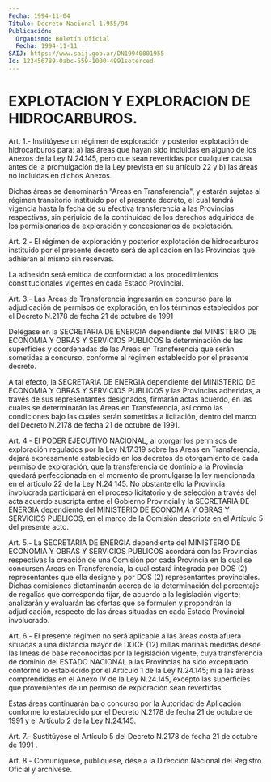 ```yaml
---
Fecha: 1994-11-04
Título: Decreto Nacional 1.955/94
Publicación:
  Organismo: Boletín Oficial
  Fecha: 1994-11-11
SAIJ: https://www.saij.gob.ar/DN19940001955
Id: 123456789-0abc-559-1000-4991soterced
---
```

# EXPLOTACION Y EXPLORACION DE HIDROCARBUROS.

<a id="1"></a>
Art.  1.-  Institúyese  un  régimen de exploración y posterior explotación de hidrocarburos para:  a)  las  áreas  que  hayan sido incluidas  en  alguno  de  los Anexos de la Ley N.24.145, pero  que sean revertidas por cualquier  causa antes de la promulgación de la Ley prevista en su artículo 22 y  b)  las  áreas  no  incluidas  en dichos Anexos.

Dichas  áreas  se  denominarán "Areas en Transferencia", y estarán sujetas al régimen transitorio  instituido por el presente decreto, el cual tendrá vigencia hasta la fecha de su efectiva transferencia a las Provincias respectivas,  sin  perjuicio  de  la continuidad  de  los  derechos  adquiridos de los permisionarios de exploración y concesionarios de explotación.

<a id="2"></a>
Art.  2.- El régimen de exploración y posterior explotación de hidrocarburos    instituido    por  el  presente  decreto  será  de aplicación en las Provincias que  adhieran  al  mismo sin reservas.

La  adhesión  será  emitida  de  conformidad  a  los procedimientos constitucionales vigentes en cada Estado Provincial.

<a id="3"></a>
Art. 3.- Las Areas de Transferencia ingresarán en concurso para la  adjudicación  de  permisos  de  exploración,  en  los  términos establecidos  por  el Decreto N.2178 de fecha 21 de octubre de 1991

Delégase en la SECRETARIA  DE  ENERGIA  dependiente del MINISTERIO DE ECONOMIA Y OBRAS Y SERVICIOS PUBLICOS la  determinación  de  las superficies  y  coordenadas de las Areas en Transferencia que serán sometidas  a concurso,  conforme  al  régimen  establecido  por  el presente decreto.

A tal efecto,  la SECRETARIA DE ENERGIA dependiente del MINISTERIO DE  ECONOMIA  Y  OBRAS   Y  SERVICIOS  PUBLICOS  y  las  Provincias adheridas,  a  través de sus  representantes  designados,  firmarán actas  acuerdo,  en   las  cuales  se  determinarán  las  Areas  en Transferencia, así como  las  condiciones  bajo  las  cuales  serán sometidas  a  licitación,  dentro  del  marco del Decreto N.2178 de fecha 21 de octubre de 1991.

<a id="4"></a>
Art.  4.- El PODER EJECUTIVO NACIONAL, al otorgar los permisos de exploración  regulados  por  la  Ley N.17.319 sobre las Areas en Transferencia, dejará expresamente establecido  en  los decretos de otorgamiento  de  cada permiso de exploración, que la transferencia de dominio a la Provincia  quedará  perfeccionada  en el momento de promulgarse  la  ley  mencionada en el artículo 22 de la  Ley  N.24 145. No obstante ello la  Provincia  involucrada  participará en el proceso  licitatorio  y  de  selección  a  través del acta  acuerdo suscripta entre el Gobierno Provincial y la  SECRETARIA  DE ENERGIA dependiente   del  MINISTERIO  DE  ECONOMIA  Y  OBRAS  Y  SERVICIOS PUBLICOS, en el  marco  de  la  Comisión descripta en el Artículo 5 del presente acto.

<a id="5"></a>
Art. 5.- La SECRETARIA DE ENERGIA dependiente del MINISTERIO DE ECONOMIA  Y  OBRAS Y SERVICIOS PUBLICOS acordará con las Provincias respectivas la  creación  de  una Comisión por cada Provincia en la cual se concursen Areas en Transferencia,  la cual estará integrada por  DOS  (2)  representantes  que  ella  designe  y  por  DOS  (2) representantes provinciales. Dichas comisiones  dictaminarán acerca de  la  determinación  del  porcentaje de regalías que  corresponda fijar, de acuerdo a la legislación  vigente; analizarán y evaluarán las ofertas que se formulen y propondrán  la adjudicación, respecto de  las  áreas  situadas  en  cada  Estado Provincial  involucrado.

<a id="6"></a>
Art.  6.-  El  presente  régimen no será aplicable a las áreas costa afuera situadas a una distancia  mayor  de  DOCE  (12) millas marinas  medidas  desde  las  líneas  de  base  reconocidas por  la legislación  vigente,  cuya  transferencia  de dominio  del  ESTADO NACIONAL  a  las  Provincias  ha  sido  exceptuado    conforme   lo establecido  por  el  Artículo 1 de la Ley N.24.145; ni a las áreas comprendidas  en el Anexo  IV  de  la  Ley  N.24.145,  excepto  las superficies que  provenientes  de  un  permiso  de exploración sean revertidas.

Estas  áreas  continuarán  bajo  concurso  por  la  Autoridad   de Aplicación  conforme  lo establecido por el Decreto N.2178 de fecha 21  de  octubre  de 1991 y  el  Artículo  2  de  la  Ley  N.24.145.

<a id="7"></a>
Art. 7.- Sustitúyese el Artículo 5 del Decreto N.2178 de fecha 21 de octubre de 1991 .

<a id="8"></a>
Art. 8.- Comuníquese, publíquese, dése a la Dirección Nacional del Registro Oficial y archívese.